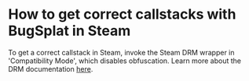 # How to get correct callstacks with BugSplat in Steam

To get a correct callstack in Steam, invoke the Steam DRM wrapper in 'Compatibility Mode', which disables obfuscation. Learn more about the DRM documentation [here](https://partner.steamgames.com/doc/features/drm).

